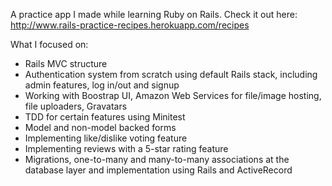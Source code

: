 A practice app I made while learning Ruby on Rails.
Check it out here: http://www.rails-practice-recipes.herokuapp.com/recipes

What I focused on:
- Rails MVC structure
- Authentication system from scratch using default Rails stack, including admin features, log in/out and signup
- Working with Boostrap UI, Amazon Web Services for file/image hosting, file uploaders, Gravatars
- TDD for certain features using Minitest
- Model and non-model backed forms
- Implementing like/dislike voting feature 
- Implementing reviews with a 5-star rating feature
- Migrations, one-to-many and many-to-many associations at the database layer and implementation using Rails and ActiveRecord
